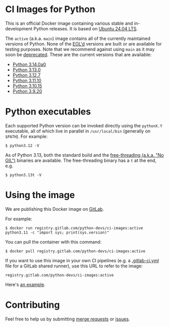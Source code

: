 # CI Images for Python

This is an official Docker image containing various stable and in-development
Python releases.  It is based on [Ubuntu 24.04 LTS](http://releases.ubuntu.com/24.04/).

The `active` (a.k.a. `main`) image contains all of the currently maintained
versions of Python. None of the [EOL'd](https://endoflife.date/python)
versions are built or are available for testing purposes. Note that we
recommend against using `main` as it may soon be
[deprecated](https://gitlab.com/python-devs/ci-images/-/issues/20).  These are
the current versions that are available:

<!---
It would be great if we could create this list dynamically, since it's the we already auto-detect the active
versions from the git tags.  For now, when new versions come out, I just edit this list manually, using the
GitLab web UI.
--->

* [Python 3.14.0a0](https://www.python.org/downloads/release/python-314a0/)
* [Python 3.13.0](https://www.python.org/downloads/release/python-3130/)
* [Python 3.12.7](https://www.python.org/downloads/release/python-3127/)
* [Python 3.11.10](https://www.python.org/downloads/release/python-31110/)
* [Python 3.10.15](https://www.python.org/downloads/release/python-31015/)
* [Python 3.9.20](https://www.python.org/downloads/release/python-3920/)

# Python executables

Each supported Python version can be invoked directly using the `pythonX.Y` executable, all of which live in
parallel in `/usr/local/bin` (generally on `$PATH`).  For example:

```
$ python3.12 -V
```

As of Python 3.13, both the standard build and the [free-threading (a.k.a. "No
GIL")](https://py-free-threading.github.io/) binaries are available.  The
free-threading binary has a `t` at the end, e.g.

```
$ python3.13t -V
```

# Using the image

We are publishing this Docker image on
[GitLab](https://gitlab.com/python-devs/ci-images/container_registry).

For example:

```
$ docker run registry.gitlab.com/python-devs/ci-images:active python3.11 -c "import sys; print(sys.version)"
```

You can pull the container with this command:

```
$ docker pull registry.gitlab.com/python-devs/ci-images:active
```

If you want to use this image in your own CI pipelines (e.g. a
[.gitlab-ci.yml](https://gitlab.com/help/ci/yaml/README.md) file for a GitLab
shared runner), use this URL to refer to the image:

```
registry.gitlab.com/python-devs/ci-images:active
```

Here's [an example](https://gitlab.com/warsaw/gitlab-ci/-/blob/main/common-gitlab-ci.yml#L45).

# Contributing

Feel free to help us by submitting
[merge requests](https://gitlab.com/python-devs/ci-images/merge_requests) or
[issues](https://gitlab.com/python-devs/ci-images/issues).
